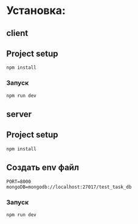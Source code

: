 # Установка:

## client

## Project setup

```
npm install
```

### Запуск

```
npm run dev
```

## server

## Project setup

```
npm install
```

## Создать env файл

```
PORT=8000
mongoDB=mongodb://localhost:27017/test_task_db
```

### Запуск

```
npm run dev
```

